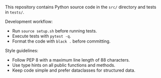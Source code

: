 This repository contains Python source code in the `src/` directory and tests in `tests/`.

Development workflow:
- Run `source setup.sh` before running tests.
- Execute tests with `pytest -q`.
- Format the code with `black .` before committing.

Style guidelines:
- Follow PEP 8 with a maximum line length of 88 characters.
- Use type hints on all public functions and methods.
- Keep code simple and prefer dataclasses for structured data.
